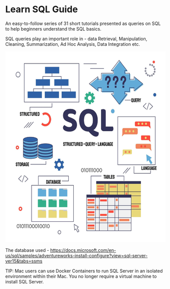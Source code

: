 # Learn SQL Guide

An easy-to-follow series of 31 short tutorials presented as queries on SQL to help beginners understand the SQL basics.

SQL queries play an important role in - data Retrieval, Manipulation, Cleaning, Summarization, Ad Hoc Analysis, Data Integration etc.

<img src = "https://github.com/dhwani123s/gifs/blob/main/kura-5-tricky-sql-queries-solved-1.jpeg" width = 1000 height = 600/>

The database used - https://docs.microsoft.com/en-us/sql/samples/adventureworks-install-configure?view=sql-server-ver15&tabs=ssms 

TIP: Mac users can use Docker Containers to run SQL Server in an isolated environment within their Mac. You no longer require a virtual machine to install SQL Server. 
